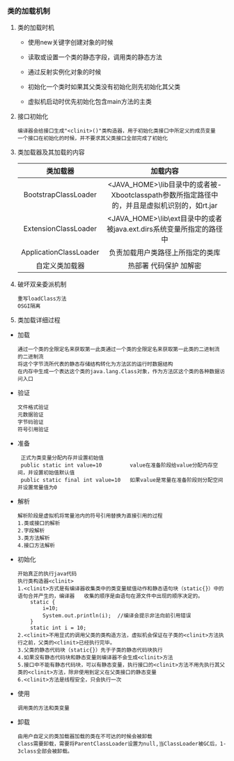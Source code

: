### 类的加载机制

1. 类的加载时机

   * 使用new关键字创建对象的时候
   * 读取或设置一个类的静态字段，调用类的静态方法
   * 通过反射实例化对象的时候

   * 初始化一个类时如果其父类没有初始化则先初始化其父类
   * 虚拟机启动时优先初始化包含main方法的主类

2. 接口初始化

   ```
   编译器会给接口生成"<clinit>()"类构造器，用于初始化类接口中所定义的成员变量
   一个接口在初始化的时候，并不要求其父类接口全部完成了初始化
   ```

3. 类加载器及其加载的内容

   | 类加载器               | 加载内容 |
   | :-------------: | :------: |
   | BootstrapClassLoader   | <JAVA_HOME>\lib目录中的或者被-Xbootclasspath参数所指定路径中的，并且是虚拟机识别的，如rt.jar |
   | ExtensionClassLoader   | <JAVA_HOME>\lib\ext目录中的或者被java.ext.dirs系统变量所指定的路径中 |
   | ApplicationClassLoader | 负责加载用户类路径上所指定的类库 |
   | 自定义类加载器         | 热部署 代码保护 加解密 |

4. 破坏双亲委派机制

   ```
   重写loadClass方法
   OSGI隔离
   ```

5. 类加载详细过程

* 加载

  ```
  通过一个类的全限定名来获取第一此类通过一个类的全限定名来获取第一此类的二进制流
  的二进制流
  将这个字节流所代表的静态存储结构转化为方法区的运行时数据结构
  在内存中生成一个表达这个类的java.lang.Class对象，作为方法区这个类的各种数据访问入口
  ```

* 验证

  ```
  文件格式验证
  元数据验证
  字节码验证
  符号引用验证
  ```

* 准备

  ```
   正式为类变量分配内存并设置初始值
   public static int value=10         value在准备阶段给value分配内存空间，并设置初始值默认值
   public static final int value=10   如果value是常量在准备阶段则分配空间并设置常量值为0
  ```

* 解析

  ```
  解析阶段是虚拟机将常量池内的符号引用替换为直接引用的过程
  1.类或接口的解析
  2.字段解析
  3.类方法解析
  4.接口方法解析
  ```

* 初始化

  ```
  开始真正的执行java代码
  执行类构造器<clinit>
  1.<clinit>方式是有编译器收集类中的类变量赋值动作和静态语句块（static{}）中的语句合并产生的，编译器   收集的顺序是由语句在源文件中出现的顺序决定的。
      static {
          i=10;
          System.out.println(i);  //编译会提示非法向前引用错误
      }
      static int i = 10;
  2.<clinit>不用显式的调用父类的类构造方法，虚拟机会保证在子类的<clinit>方法执行之前，父类的<clinit>已经执行完毕。
  3.父类的静态代码块（static{}）先于子类的静态代码块执行
  4.如果没有静态代码块和静态变量则编译器不会生成<clinit>方法
  5.接口中不能有静态代码块，可以有静态变量，执行接口的<clinit>方法不用先执行其父类的<clinit>方法，除非使用到定义在父类接口的静态变量
  6.<clinit>方法是线程安全，只会执行一次
  ```

* 使用

  ```
  调用类的方法和类变量
  ```

* 卸载

  ```
  由用户自定义的类加载器加载的类在不可达的时候会被卸载
  class需要卸载，需要将ParentClassLoader设置为null,当ClassLoader被GC后，1-3class全部会被卸载。
  ```

  

